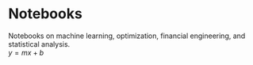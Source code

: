 # Notebooks
Notebooks on machine learning, optimization, financial engineering, and statistical analysis. \
$y = mx + b$
